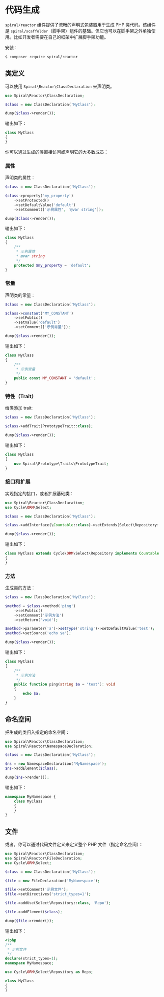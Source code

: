 # 代码生成

`spiral/reactor` 组件提供了流畅的声明式包装器用于生成 PHP 类代码。该组件是 `spiral/scaffolder`（脚手架）组件的基础。但它也可以在脚手架之外单独使用。比如开发者需要在自己的框架中扩展脚手架功能。

安装：

```bash
$ composer require spiral/reactor
``` 

## 类定义

可以使用 `Spiral\Reactor\ClassDeclaration` 来声明类。

```php
use Spiral\Reactor\ClassDeclaration;

$class = new ClassDeclaration('MyClass');

dump($class->render());
```

输出如下：

```php
class MyClass
{
}
```

你可以通过生成的类直接访问或声明它的大多数成员：

### 属性

声明类的属性：

```php
$class = new ClassDeclaration('MyClass');

$class->property('my_property')
    ->setProtected()
    ->setDefaultValue('default')
    ->setComment(['示例属性', '@var string']);

dump($class->render());
```

输出如下：

```php
class MyClass
{
    /**
     * 示例属性
     * @var string
     */
    protected $my_property = 'default';
}
```

### 常量

声明类的常量：

```php
$class = new ClassDeclaration('MyClass');

$class->constant('MY_CONSTANT')
    ->setPublic()
    ->setValue('default')
    ->setComment(['示例常量']);

dump($class->render());
```

输出如下：

```php
class MyClass
{
    /**
     * 示例常量
     */
    public const MY_CONSTANT = 'default';
}
```

### 特性（Trait）

给类添加 trait:

```php
$class = new ClassDeclaration('MyClass');

$class->addTrait(PrototypeTrait::class);

dump($class->render());
```

输出如下：

```php
class MyClass
{
    use Spiral\Prototype\Traits\PrototypeTrait;
}
```

### 接口和扩展

实现指定的接口，或者扩展基础类：

```php
use Spiral\Reactor\ClassDeclaration;
use Cycle\ORM\Select;

$class = new ClassDeclaration('MyClass');

$class->addInterface(\Countable::class)->setExtends(Select\Repository::class);

dump($class->render());
```

输出如下：

```php
class MyClass extends Cycle\ORM\Select\Repository implements Countable
{
}
```

### 方法

生成类的方法：

```php
$class = new ClassDeclaration('MyClass');

$method = $class->method('ping')
    ->setPublic()
    ->setComment('示例方法')
    ->setReturn('void');

$method->parameter('a')->setType('string')->setDefaultValue('test');
$method->setSource('echo $a');

dump($class->render());
```

输出如下：

```php
class MyClass
{
    /**
     * 示例方法
     */
    public function ping(string $a = 'test'): void
    {
        echo $a;
    }
}
```

## 命名空间

把生成的类归入指定的命名空间：

```php
use Spiral\Reactor\ClassDeclaration;
use Spiral\Reactor\NamespaceDeclaration;

$class = new ClassDeclaration('MyClass');

$ns = new NamespaceDeclaration('MyNamespace');
$ns->addElement($class);

dump($ns->render());
```

输出如下：

```php
namespace MyNamespace {
    class MyClass
    {
    }
}
```

## 文件

或者，你可以通过代码文件定义来定义整个 PHP 文件（指定命名空间）：

```php
use Spiral\Reactor\ClassDeclaration;
use Spiral\Reactor\FileDeclaration;
use Cycle\ORM\Select;

$class = new ClassDeclaration('MyClass');

$file = new FileDeclaration('MyNamespace');

$file->setComment('示例文件');
$file->setDirectives('strict_types=1');

$file->addUse(Select\Repository::class, 'Repo');

$file->addElement($class);

dump($file->render());
```

输出如下：

```php
<?php
/**
 * 示例文件
 */
declare(strict_types=1);
namespace MyNamespace;

use Cycle\ORM\Select\Repository as Repo;

class MyClass
{
}
```
